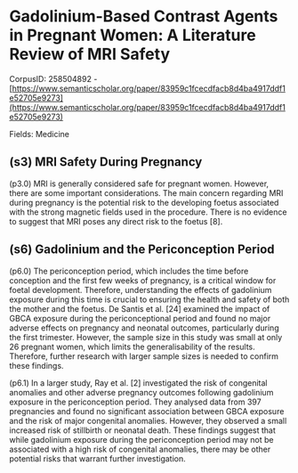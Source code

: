 # Gadolinium-Based Contrast Agents in Pregnant Women: A Literature Review of MRI Safety

CorpusID: 258504892 - [https://www.semanticscholar.org/paper/83959c1fcecdfacb8d4ba4917ddf1e52705e9273](https://www.semanticscholar.org/paper/83959c1fcecdfacb8d4ba4917ddf1e52705e9273)

Fields: Medicine

## (s3) MRI Safety During Pregnancy
(p3.0) MRI is generally considered safe for pregnant women. However, there are some important considerations. The main concern regarding MRI during pregnancy is the potential risk to the developing foetus associated with the strong magnetic fields used in the procedure. There is no evidence to suggest that MRI poses any direct risk to the foetus [8].
## (s6) Gadolinium and the Periconception Period
(p6.0) The periconception period, which includes the time before conception and the first few weeks of pregnancy, is a critical window for foetal development. Therefore, understanding the effects of gadolinium exposure during this time is crucial to ensuring the health and safety of both the mother and the foetus. De Santis et al. [24] examined the impact of GBCA exposure during the periconceptional period and found no major adverse effects on pregnancy and neonatal outcomes, particularly during the first trimester. However, the sample size in this study was small at only 26 pregnant women, which limits the generalisability of the results. Therefore, further research with larger sample sizes is needed to confirm these findings.

(p6.1) In a larger study, Ray et al. [2] investigated the risk of congenital anomalies and other adverse pregnancy outcomes following gadolinium exposure in the periconception period. They analysed data from 397 pregnancies and found no significant association between GBCA exposure and the risk of major congenital anomalies. However, they observed a small increased risk of stillbirth or neonatal death. These findings suggest that while gadolinium exposure during the periconception period may not be associated with a high risk of congenital anomalies, there may be other potential risks that warrant further investigation.
